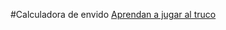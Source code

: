 #Calculadora de envido
[Aprendan a jugar al truco](https://x.com/maps_argentina/status/1880483830387339654)
